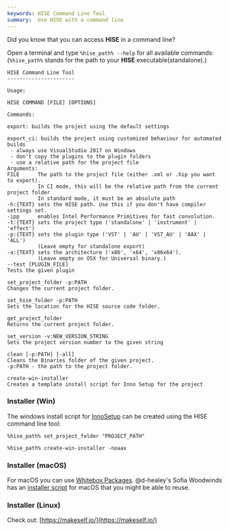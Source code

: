 ```yaml
---
keywords: HISE Command Line Tool
summary:  Use HISE with a command line 
---
```



Did you know that you can access **HISE** in a command line? 

Open a terminal and type `%hise_path% --help` for all available commands:
(`%hise_path%` stands for the path to your **HISE** executable(standalone).)


```
HISE Command Line Tool
----------------------

Usage: 

HISE COMMAND [FILE] [OPTIONS]

Commands: 

export: builds the project using the default settings

export_ci: builds the project using customized behaviour for automated builds
 - always use VisualStudio 2017 on Windows
 - don't copy the plugins to the plugin folders
 - use a relative path for the project file
Arguments: 
FILE      The path to the project file (either .xml or .hip you want to export).
          In CI mode, this will be the relative path from the current project folder
          In standard mode, it must be an absolute path
-h:{TEXT} sets the HISE path. Use this if you don't have compiler settings set.
-ipp      enables Intel Performance Primitives for fast convolution.
-t:{TEXT} sets the project type ('standalone' | 'instrument' | 'effect')
-p:{TEXT} sets the plugin type ('VST' | 'AU' | 'VST_AU' | 'AAX' | 'ALL')
          (Leave empty for standalone export)
-a:{TEXT} sets the architecture ('x86', 'x64', 'x86x64').
          (Leave empty on OSX for Universal binary.)
--test [PLUGIN_FILE]
Tests the given plugin

set_project_folder -p:PATH
Changes the current project folder.

set_hise_folder -p:PATH
Sets the location for the HISE source code folder.

get_project_folder
Returns the current project folder.

set_version -v:NEW_VERSION_STRING
Sets the project version number to the given string

clean [-p:PATH] [-all]
Cleans the Binaries folder of the given project.
-p:PATH - the path to the project folder.

create-win-installer
Creates a template install script for Inno Setup for the project

```


### Installer (Win)

The windows install script for [InnoSetup](http://www.jrsoftware.org/isinfo.php) can be created using the HISE command line tool:

```
%hise_path% set_project_folder "PROJECT_PATH"

%hise_path% create-win-installer -noaax
```

### Installer (macOS)

For macOS you can use [Whitebox Packages](http://s.sudre.free.fr/Software/Packages/about.html). @d-healey's Sofia Woodwinds has an [installer script](https://github.com/davidhealey/librewave_woodwinds/tree/master/Installer/OSX) for macOS that you might be able to reuse.

### Installer (Linux)
Check out: [https://makeself.io/](https://makeself.io/)
